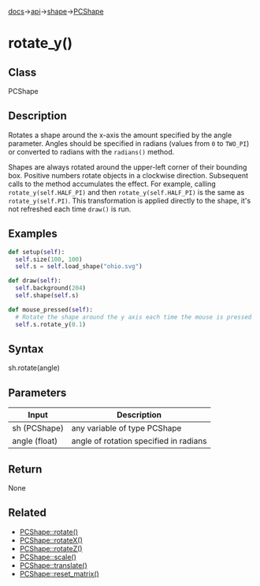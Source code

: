 [docs](/docs/)→[api](/docs/api)→[shape](/docs/api/shape/)→[PCShape](/docs/api/shape/PCShape/)

# rotate_y()

## Class

PCShape

## Description

Rotates a shape around the x-axis the amount specified by the angle parameter. Angles should be specified in radians (values from `0` to `TWO_PI`) or converted to radians with the `radians()` method.

Shapes are always rotated around the upper-left corner of their bounding box. Positive numbers rotate objects in a clockwise direction. Subsequent calls to the method accumulates the effect. For example, calling `rotate_y(self.HALF_PI)` and then `rotate_y(self.HALF_PI)` is the same as `rotate_y(self.PI)`. This transformation is applied directly to the shape, it's not refreshed each time `draw()` is run.

## Examples

```py
def setup(self):
  self.size(100, 100)
  self.s = self.load_shape("ohio.svg")

def draw(self):
  self.background(204)
  self.shape(self.s)

def mouse_pressed(self):
  # Rotate the shape around the y axis each time the mouse is pressed
  self.s.rotate_y(0.1)
```

## Syntax

sh.rotate(angle)	

## Parameters

| Input | Description|
|-------|------------|
| sh	(PCShape) | any variable of type PCShape |
| angle	(float) | angle of rotation specified in radians |

## Return

None

## Related

- [PCShape::rotate()](/docs/api/shape/PCShape/PCShape_rotate_.md)
- [PCShape::rotateX()](/docs/api/shape/PCShape/PCShape_rotate_x_.md)
- [PCShape::rotateZ()](/docs/api/shape/PCShape/PCShape_rotate_z_.md)
- [PCShape::scale()](/docs/api/shape/PCShape/PCShape_scale_.md)
- [PCShape::translate()](/docs/api/shape/PCShape/PCShape_translate_.md)
- [PCShape::reset_matrix()](/docs/api/shape/PCShape/PCShape_reset_matrix_.md)